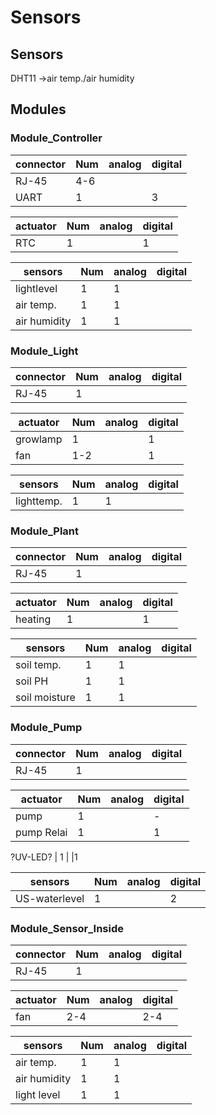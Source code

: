# Sensors
## Sensors
DHT11  ->air temp./air humidity



## Modules

### Module_Controller

connector 	| Num | analog | digital  
------------|-----|--------|---------
RJ-45		| 4-6 |        |
UART		| 1	  |        |3


actuator 	| Num | analog | digital  
------------|-----|--------|---------
RTC			| 1   |        |1


sensors 	| Num | analog | digital  
------------|-----|--------|---------
lightlevel	|  1  | 1      |
air temp. 	|  1  | 1      |
air humidity  |  1  | 1      |

### Module_Light

connector 	| Num | analog | digital  
------------|-----|--------|---------
RJ-45		|  1  |        |



actuator 	| Num | analog | digital  
------------|-----|--------|---------
growlamp	|  1  |        |1
fan			|  1-2  |      |1


sensors 	| Num | analog | digital  
------------|-----|--------|---------
lighttemp.	|  1  | 1      |

### Module_Plant

connector 	| Num | analog | digital  
------------|-----|--------|---------
RJ-45		|  1  |        |



actuator 	| Num | analog | digital  
------------|-----|--------|---------
heating		|  1  |        |1


sensors 	  | Num | analog | digital  
--------------|-----|--------|---------
soil temp. 	  |  1  | 1      |
soil PH 	  |  1  | 1      |
soil moisture |  1  | 1      |

### Module_Pump

connector 	| Num | analog | digital  
------------|-----|--------|---------
RJ-45		|  1  |        |



actuator 	| Num | analog | digital  
------------|-----|--------|---------
pump 		|  1  |        |-
pump Relai	|  1  |        |1

?UV-LED?	|  1  |        |1

sensors 	  | Num | analog | digital  
--------------|-----|--------|---------
 US-waterlevel|  1  |        |2


### Module_Sensor_Inside

connector 	| Num | analog | digital  
------------|-----|--------|---------
RJ-45		|  1  |        |


actuator 	| Num | analog | digital  
------------|-----|--------|---------
fan 		| 2-4 |        |2-4


sensors 	  | Num | analog | digital  
--------------|-----|--------|---------
air temp. 	  |  1  | 1      |
air humidity  |  1  | 1      |
light level   |  1  | 1      |